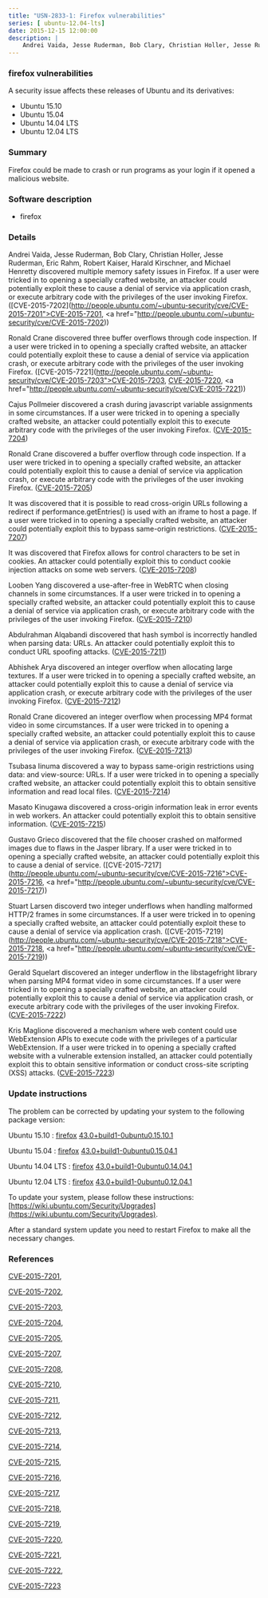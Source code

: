 ```yaml
---
title: "USN-2833-1: Firefox vulnerabilities"
series: [ ubuntu-12.04-lts]
date: 2015-12-15 12:00:00
description: |
    Andrei Vaida, Jesse Ruderman, Bob Clary, Christian Holler, Jesse Ruderman, Eric Rahm, Robert Kaiser, Harald Kirschner, and Michael Henretty discovered multiple memory safety issues in Firefox. If a user were tricked in to opening a specially crafted website, an attacker could potentially exploit these to cause a denial of service via application crash, or execute arbitrary code with the privileges of the user invoking Firefox. ([CVE-2015-7202](http://people.ubuntu.com/~ubuntu-security/cve/CVE-2015-7201">CVE-2015-7201</a>, <a href="http://people.ubuntu.com/~ubuntu-security/cve/CVE-2015-7202))
--- 
```

 
 


### firefox vulnerabilities

A security issue affects these releases of Ubuntu and its derivatives:

* Ubuntu 15.10
* Ubuntu 15.04
* Ubuntu 14.04 LTS
* Ubuntu 12.04 LTS

### Summary

Firefox could be made to crash or run programs as your login if it opened a malicious website.

### Software description

* firefox 

### Details

Andrei Vaida, Jesse Ruderman, Bob Clary, Christian Holler, Jesse Ruderman, Eric Rahm, Robert Kaiser, Harald Kirschner, and Michael Henretty discovered multiple memory safety issues in Firefox. If a user were tricked in to opening a specially crafted website, an attacker could potentially exploit these to cause a denial of service via application crash, or execute arbitrary code with the privileges of the user invoking Firefox. ([CVE-2015-7202](http://people.ubuntu.com/~ubuntu-security/cve/CVE-2015-7201">CVE-2015-7201</a>, <a href="http://people.ubuntu.com/~ubuntu-security/cve/CVE-2015-7202))

Ronald Crane discovered three buffer overflows through code inspection. If a user were tricked in to opening a specially crafted website, an attacker could potentially exploit these to cause a denial of service via application crash, or execute arbitrary code with the privileges of the user invoking Firefox. ([CVE-2015-7221](http://people.ubuntu.com/~ubuntu-security/cve/CVE-2015-7203">CVE-2015-7203</a>, <a href="http://people.ubuntu.com/~ubuntu-security/cve/CVE-2015-7220">CVE-2015-7220</a>, <a href="http://people.ubuntu.com/~ubuntu-security/cve/CVE-2015-7221))

Cajus Pollmeier discovered a crash during javascript variable assignments in some circumstances. If a user were tricked in to opening a specially crafted website, an attacker could potentially exploit this to execute arbitrary code with the privileges of the user invoking Firefox. ([CVE-2015-7204](http://people.ubuntu.com/~ubuntu-security/cve/CVE-2015-7204))

Ronald Crane discovered a buffer overflow through code inspection. If a user were tricked in to opening a specially crafted website, an attacker could potentially exploit this to cause a denial of service via application crash, or execute arbitrary code with the privileges of the user invoking Firefox. ([CVE-2015-7205](http://people.ubuntu.com/~ubuntu-security/cve/CVE-2015-7205))

It was discovered that it is possible to read cross-origin URLs following a redirect if performance.getEntries() is used with an iframe to host a page. If a user were tricked in to opening a specially crafted website, an attacker could potentially exploit this to bypass same-origin restrictions. ([CVE-2015-7207](http://people.ubuntu.com/~ubuntu-security/cve/CVE-2015-7207))

It was discovered that Firefox allows for control characters to be set in cookies. An attacker could potentially exploit this to conduct cookie injection attacks on some web servers. ([CVE-2015-7208](http://people.ubuntu.com/~ubuntu-security/cve/CVE-2015-7208))

Looben Yang discovered a use-after-free in WebRTC when closing channels in some circumstances. If a user were tricked in to opening a specially crafted website, an attacker could potentially exploit this to cause a denial of service via application crash, or execute arbitrary code with the privileges of the user invoking Firefox. ([CVE-2015-7210](http://people.ubuntu.com/~ubuntu-security/cve/CVE-2015-7210))

Abdulrahman Alqabandi discovered that hash symbol is incorrectly handled when parsing data: URLs. An attacker could potentially exploit this to conduct URL spoofing attacks. ([CVE-2015-7211](http://people.ubuntu.com/~ubuntu-security/cve/CVE-2015-7211))

Abhishek Arya discovered an integer overflow when allocating large textures. If a user were tricked in to opening a specially crafted website, an attacker could potentially exploit this to cause a denial of service via application crash, or execute arbitrary code with the privileges of the user invoking Firefox. ([CVE-2015-7212](http://people.ubuntu.com/~ubuntu-security/cve/CVE-2015-7212))

Ronald Crane dicovered an integer overflow when processing MP4 format video in some circumstances. If a user were tricked in to opening a specially crafted website, an attacker could potentially exploit this to cause a denial of service via application crash, or execute arbitrary code with the privileges of the user invoking Firefox. ([CVE-2015-7213](http://people.ubuntu.com/~ubuntu-security/cve/CVE-2015-7213))

Tsubasa Iinuma discovered a way to bypass same-origin restrictions using data: and view-source: URLs. If a user were tricked in to opening a specially crafted website, an attacker could potentially exploit this to obtain sensitive information and read local files. ([CVE-2015-7214](http://people.ubuntu.com/~ubuntu-security/cve/CVE-2015-7214))

Masato Kinugawa discovered a cross-origin information leak in error events in web workers. An attacker could potentially exploit this to obtain sensitive information. ([CVE-2015-7215](http://people.ubuntu.com/~ubuntu-security/cve/CVE-2015-7215))

Gustavo Grieco discovered that the file chooser crashed on malformed images due to flaws in the Jasper library. If a user were tricked in to opening a specially crafted website, an attacker could potentially exploit this to cause a denial of service. ([CVE-2015-7217](http://people.ubuntu.com/~ubuntu-security/cve/CVE-2015-7216">CVE-2015-7216</a>, <a href="http://people.ubuntu.com/~ubuntu-security/cve/CVE-2015-7217))

Stuart Larsen discoverd two integer underflows when handling malformed HTTP/2 frames in some circumstances. If a user were tricked in to opening a specially crafted website, an attacker could potentially exploit these to cause a denial of service via application crash. ([CVE-2015-7219](http://people.ubuntu.com/~ubuntu-security/cve/CVE-2015-7218">CVE-2015-7218</a>, <a href="http://people.ubuntu.com/~ubuntu-security/cve/CVE-2015-7219))

Gerald Squelart discovered an integer underflow in the libstagefright library when parsing MP4 format video in some circumstances. If a user were tricked in to opening a specially crafted website, an attacker could potentially exploit this to cause a denial of service via application crash, or execute arbitrary code with the privileges of the user invoking Firefox. ([CVE-2015-7222](http://people.ubuntu.com/~ubuntu-security/cve/CVE-2015-7222))

Kris Maglione discovered a mechanism where web content could use WebExtension APIs to execute code with the privileges of a particular WebExtension. If a user were tricked in to opening a specially crafted website with a vulnerable extension installed, an attacker could potentially exploit this to obtain sensitive information or conduct cross-site scripting (XSS) attacks. ([CVE-2015-7223](http://people.ubuntu.com/~ubuntu-security/cve/CVE-2015-7223)) 

### Update instructions

The problem can be corrected by updating your system to the following package version:

Ubuntu 15.10
 : [firefox](https://launchpad.net/ubuntu/+source/firefox) <span> [43.0+build1-0ubuntu0.15.10.1](https://launchpad.net/ubuntu/+source/firefox/43.0+build1-0ubuntu0.15.10.1) </span> 

Ubuntu 15.04
 : [firefox](https://launchpad.net/ubuntu/+source/firefox) <span> [43.0+build1-0ubuntu0.15.04.1](https://launchpad.net/ubuntu/+source/firefox/43.0+build1-0ubuntu0.15.04.1) </span> 

Ubuntu 14.04 LTS
 : [firefox](https://launchpad.net/ubuntu/+source/firefox) <span> [43.0+build1-0ubuntu0.14.04.1](https://launchpad.net/ubuntu/+source/firefox/43.0+build1-0ubuntu0.14.04.1) </span> 

Ubuntu 12.04 LTS
 : [firefox](https://launchpad.net/ubuntu/+source/firefox) <span> [43.0+build1-0ubuntu0.12.04.1](https://launchpad.net/ubuntu/+source/firefox/43.0+build1-0ubuntu0.12.04.1) </span> 

To update your system, please follow these instructions: [https://wiki.ubuntu.com/Security/Upgrades](https://wiki.ubuntu.com/Security/Upgrades).

After a standard system update you need to restart Firefox to make all the necessary changes. 

### References

 
 [CVE-2015-7201](http://people.ubuntu.com/~ubuntu-security/cve/CVE-2015-7201), 

 [CVE-2015-7202](http://people.ubuntu.com/~ubuntu-security/cve/CVE-2015-7202), 

 [CVE-2015-7203](http://people.ubuntu.com/~ubuntu-security/cve/CVE-2015-7203), 

 [CVE-2015-7204](http://people.ubuntu.com/~ubuntu-security/cve/CVE-2015-7204), 

 [CVE-2015-7205](http://people.ubuntu.com/~ubuntu-security/cve/CVE-2015-7205), 

 [CVE-2015-7207](http://people.ubuntu.com/~ubuntu-security/cve/CVE-2015-7207), 

 [CVE-2015-7208](http://people.ubuntu.com/~ubuntu-security/cve/CVE-2015-7208), 

 [CVE-2015-7210](http://people.ubuntu.com/~ubuntu-security/cve/CVE-2015-7210), 

 [CVE-2015-7211](http://people.ubuntu.com/~ubuntu-security/cve/CVE-2015-7211), 

 [CVE-2015-7212](http://people.ubuntu.com/~ubuntu-security/cve/CVE-2015-7212), 

 [CVE-2015-7213](http://people.ubuntu.com/~ubuntu-security/cve/CVE-2015-7213), 

 [CVE-2015-7214](http://people.ubuntu.com/~ubuntu-security/cve/CVE-2015-7214), 

 [CVE-2015-7215](http://people.ubuntu.com/~ubuntu-security/cve/CVE-2015-7215), 

 [CVE-2015-7216](http://people.ubuntu.com/~ubuntu-security/cve/CVE-2015-7216), 

 [CVE-2015-7217](http://people.ubuntu.com/~ubuntu-security/cve/CVE-2015-7217), 

 [CVE-2015-7218](http://people.ubuntu.com/~ubuntu-security/cve/CVE-2015-7218), 

 [CVE-2015-7219](http://people.ubuntu.com/~ubuntu-security/cve/CVE-2015-7219), 

 [CVE-2015-7220](http://people.ubuntu.com/~ubuntu-security/cve/CVE-2015-7220), 

 [CVE-2015-7221](http://people.ubuntu.com/~ubuntu-security/cve/CVE-2015-7221), 

 [CVE-2015-7222](http://people.ubuntu.com/~ubuntu-security/cve/CVE-2015-7222), 

 [CVE-2015-7223](http://people.ubuntu.com/~ubuntu-security/cve/CVE-2015-7223)
 

